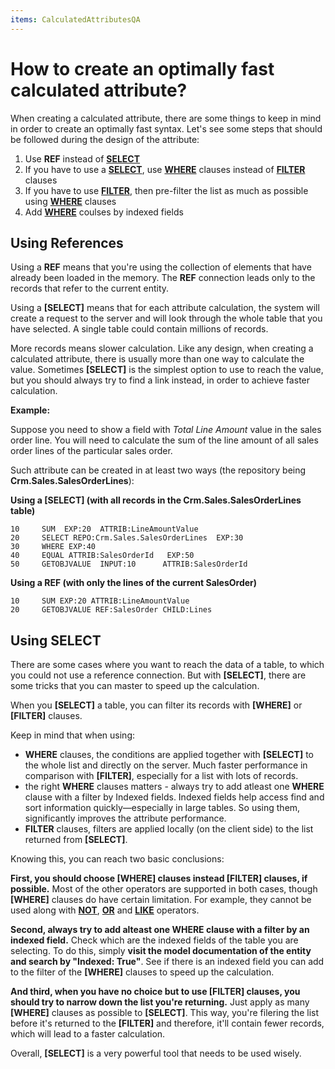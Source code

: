 ```yaml
---
items: CalculatedAttributesQA
---
```


# How to create an optimally fast calculated attribute?

When creating a calculated attribute, there are some things to keep in mind in order to create an optimally fast syntax. Let's see some steps that should be followed during the design of the attribute:

1.  Use **REF** instead of **[SELECT](https://docs.erp.net/tech/advanced/calculated-attributes/operators/select.html)**
2.  If you have to use a **[SELECT](https://docs.erp.net/tech/advanced/calculated-attributes/operators/select.html)**, use **[WHERE](https://docs.erp.net/tech/advanced/calculated-attributes/operators/where.html)** clauses instead of **[FILTER](https://docs.erp.net/tech/advanced/calculated-attributes/operators/filter.html)** clauses
3.  If you have to use **[FILTER](https://docs.erp.net/tech/advanced/calculated-attributes/operators/filter.html)**, then pre-filter the list as much as possible using **[WHERE](https://docs.erp.net/tech/advanced/calculated-attributes/operators/where.html)** clauses
4.  Add **[WHERE](https://docs.erp.net/tech/advanced/calculated-attributes/operators/where.html)** coulses by indexed fields

## Using References
Using a **REF** means that you're using the collection of elements that have already been loaded in the memory. The **REF** connection leads only to the records that refer to the current entity.

Using a **[SELECT]** means that for each attribute calculation, the system will create a request to the server and will look through the whole table that you have selected. A single table could contain millions of records. 

More records means slower calculation. Like any design, when creating a calculated attribute, there is usually more than one way to calculate the value. Sometimes **[SELECT]** is the simplest option to use to reach the value, but you should always try to find a link instead, in order to achieve faster calculation.

**Example:**

Suppose you need to show a field with *_Total Line Amount_* value in the sales order line. You will need to calculate the sum of the line amount of all sales order lines of the particular sales order. 

Such attribute can be created in at least two ways (the repository being **Crm.Sales.SalesOrderLines**):

**Using a [SELECT] (with all records in the Crm.Sales.SalesOrderLines table)**

```
10     SUM  EXP:20  ATTRIB:LineAmountValue                            
20     SELECT REPO:Crm.Sales.SalesOrderLines  EXP:30             
30     WHERE EXP:40                                      
40     EQUAL ATTRIB:SalesOrderId   EXP:50                
50     GETOBJVALUE  INPUT:10      ATTRIB:SalesOrderId          
```
**Using a REF (with only the lines of the current SalesOrder)**

```
10     SUM EXP:20 ATTRIB:LineAmountValue                    
20     GETOBJVALUE REF:SalesOrder CHILD:Lines           
```

## Using SELECT
There are some cases where you want to reach the data of a table, to which you could not use a reference connection. But with **[SELECT]**, there are some tricks that you can master to speed up the calculation. 

When you **[SELECT]** a table, you can filter its records with **[WHERE]** or **[FILTER]** clauses. 

Keep in mind that when using:

- **WHERE** clauses, the conditions are applied together with **[SELECT]** to the whole list and directly on the server. Much faster performance in comparison with **[FILTER]**, especially for a list with lots of records.
- the right **WHERE** clauses matters - always try to add atleast one **WHERE** clause with a filter by Indexed fields. Indexed fields help access find and sort information quickly—especially in large tables. So using them, significantly improves the attribute performance.
-  **FILTER** clauses, filters are applied locally (on the client side) to the list returned from **[SELECT]**. 



Knowing this, you can reach two basic conclusions:

**First, you should choose [WHERE] clauses instead [FILTER] clauses, if possible.** Most of the other operators are supported in both cases, though **[WHERE]** clauses do have certain limitation. For example, they cannot be used along with **[NOT](https://docs.erp.net/tech/advanced/calculated-attributes/operators/not.html)**, **[OR](https://docs.erp.net/tech/advanced/calculated-attributes/operators/or.html)** and **[LIKE](https://docs.erp.net/tech/advanced/calculated-attributes/operators/like.html)** operators. 

**Second, always try to add alteast one WHERE clause with a filter by an indexed field.** Check which are the indexed fields of the table you are selecting. To do this, simply **visit the model documentation of the entity and search by "Indexed: True"**. See if there is an indexed field you can add to the filter of the **[WHERE]** clauses to speed up the calculation.

**And third, when you have no choice but to use [FILTER] clauses, you should try to narrow down the list you're returning.** Just apply as many **[WHERE]** clauses as possible to **[SELECT]**. This way, you're filering the list before it's returned to the **[FILTER]** and therefore, it'll contain fewer records, which will lead to a faster calculation.



Overall, **[SELECT]** is a very powerful tool that needs to be used wisely.
